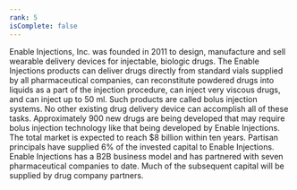 ```yaml
---
rank: 5
isComplete: false
---
```


<span class="investment__name">Enable Injections, Inc.</span> was founded in 2011 to design, manufacture and sell wearable delivery devices for injectable, biologic drugs. The Enable Injections products can deliver drugs directly from standard vials supplied by all pharmaceutical companies, can reconstitute powdered drugs into liquids as a part of the injection procedure, can inject very viscous drugs, and can inject up to 50 ml. Such products are called bolus injection systems. No other existing drug delivery device can accomplish all of these tasks. Approximately 900 new drugs are being developed that may require bolus injection technology like that being developed by Enable Injections. The total market is expected to reach $8 billion within ten years. Partisan principals have supplied 6% of the invested capital to Enable Injections. Enable Injections has a B2B business model and has partnered with seven pharmaceutical companies to date. Much of the subsequent capital will be supplied by drug company partners.